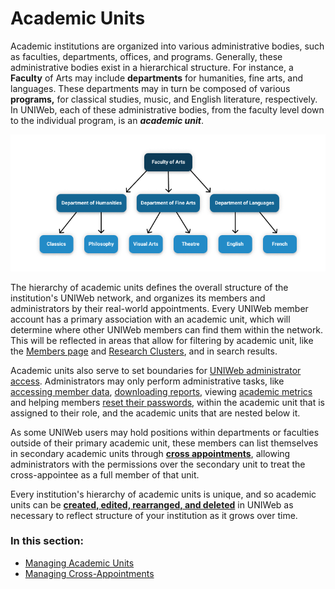 # Academic Units

Academic institutions are organized into various administrative bodies, such as faculties, departments, offices, and programs. Generally, these administrative bodies exist in a hierarchical structure. For instance, a **Faculty** of Arts may include **departments** for humanities, fine arts, and languages. These departments may in turn be composed of various **programs,** for classical studies, music, and English literature, respectively. In UNIWeb, each of these administrative bodies, from the faculty level down to the individual program, is an _**academic unit**_. 

![](../../.gitbook/assets/frame-2.png)

The hierarchy of academic units defines the overall structure of the institution's UNIWeb network, and organizes its members and administrators by their real-world appointments. Every UNIWeb member account has a primary association with an academic unit, which will determine where other UNIWeb members can find them within the network. This will be reflected in areas that allow for filtering by academic unit, like the [Members page](../../navigating-uniweb/#the-members-page) and [Research Clusters](), and in search results.

Academic units also serve to set boundaries for [UNIWeb administrator access](../access-control/managing-administrator-roles-and-permissions.md). Administrators may only perform administrative tasks, like [accessing member data](../../networking-on-uniweb/filling-out-your-public-profile.md#filling-out-another-uniweb-members-public-profile), [downloading reports](../../your-academic-information/downloading-cvs-and-reports.md#downloading-cv-and-report-files-for-other-uniweb-members), viewing [academic metrics]() and helping members [reset their passwords](../account-management/account-login.md#sending-a-password-reset-email-to-a-uniweb-member), within the academic unit that is assigned to their role, and the academic units that are nested below it.

As some UNIWeb users may hold positions within departments or faculties outside of their primary academic unit, these members can list themselves in secondary academic units through [**cross appointments**](cross-appointments.md), allowing administrators with the permissions over the secondary unit to treat the cross-appointee as a full member of that unit.

Every institution's hierarchy of academic units is unique, and so academic units can be [**created, edited, rearranged, and deleted**](cross-appointments.md) in UNIWeb as necessary to reflect structure of your institution as it grows over time.

### In this section:

* [Managing Academic Units](managing-academic-units.md)
* [Managing Cross-Appointments](cross-appointments.md)

